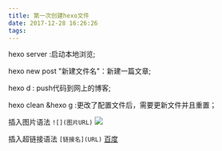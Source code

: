 ```yaml
---
title: 第一次创建hexo文件
date: 2017-12-28 16:26:26
tags:
---
```

hexo server :启动本地浏览;

hexo new post "新建文件名"：新建一篇文章;

hexo d : push代码到网上的博客;

hexo clean &hexo g :更改了配置文件后，需要更新文件并且重置；

插入图片语法 ```![](图片URL)```  ![](http://c.hiphotos.baidu.com/image/h%3D300/sign=d8419d8cae0f4bfb93d09854334f788f/10dfa9ec8a136327389330209b8fa0ec08fac7a3.jpg)

插入超链接语法 ```[链接名](URL)```  [百度](http://www.baidu.com)

